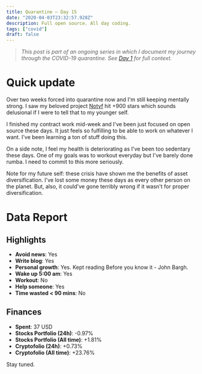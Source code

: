 ```yaml
---
title: Quarantine — Day 15
date: "2020-04-03T23:32:57.928Z"
description: Full open source. All day coding.
tags: ["covid"]
draft: false
---
```


> *This post is part of an ongoing series in which I document my journey through the COVID-19 quarantine. See [Day 1](/quarantine-day-1) for full context.*

<div class="divider"></div>

# Quick update

Over two weeks forced into quarantine now and I'm still keeping mentally strong. I saw my beloved project [Notyf](https://github.com/caroso1222/notyf) hit +900 stars which sounds delusional if I were to tell that to my younger self.

I finished my contract work mid-week and I've been just focused on open source these days. It just feels so fulfilling to be able to work on whatever I want. I've been learning a ton of stuff doing this.

On a side note, I feel my health is deteriorating as I've been too sedentary these days. One of my goals was to workout everyday but I've barely done rumba. I need to commit to this more seriously.

Note for my future self: these crisis have shown me the benefits of asset diversification. I've lost some money these days as every other person on the planet. But, also, it could've gone terribly wrong if it wasn't for proper diversification.

<div class="divider"></div>

# Data Report

## Highlights

* **Avoid news**: Yes
* **Write blog**: Yes
* **Personal growth**: Yes. Kept reading Before you know it - John Bargh.
* **Wake up 5:00 am**: Yes
* **Workout**: No
* **Help someone**: Yes
* **Time wasted < 90 mins**: No

## Finances

* **Spent**: 37 USD
* **Stocks Portfolio (24h)**: -0.97%
* **Stocks Portfolio (All time)**: +1.81%
* **Cryptofolio (24h)**: +0.73%
* **Cryptofolio (All time)**: +23.76%

<div class="divider"></div>

Stay tuned.
